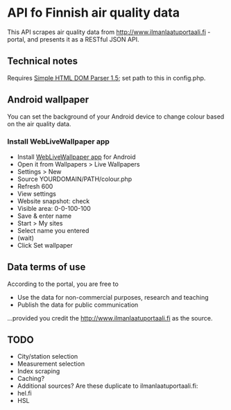 
API fo Finnish air quality data
===============================

This API scrapes air quality data from http://www.ilmanlaatuportaali.fi -portal, and presents it as a RESTful JSON API.


Technical notes
---------------

Requires [Simple HTML DOM Parser 1.5](http://simplehtmldom.sourceforge.net); set path to this in config.php.


Android wallpaper
-----------------

You can set the background of your Android device to change colour based on the air quality data.

### Install WebLiveWallpaper app

- Install [WebLiveWallpaper app](https://play.google.com/store/apps/details?id=com.dngames.websitelivewallpaper&hl=en) for Android
- Open it from Wallpapers > Live Wallpapers
- Settings > New
 - Source YOURDOMAIN/PATH/colour.php
 - Refresh 600
- View settings
- Website snapshot: check
- Visible area: 0-0-100-100
- Save & enter name
- Start > My sites
- Select name you entered
- (wait)
- Click Set wallpaper


Data terms of use
-----------------

According to the portal, you are free to 

- Use the data for non-commercial purposes, research and teaching
- Publish the data for public communication

...provided you credit the http://www.ilmanlaatuportaali.fi as the source.

TODO
----

- City/station selection
- Measurement selection
- Index scraping
- Caching?
- Additional sources? Are these duplicate to ilmanlaatuportaali.fi:
 - hel.fi
 - HSL

